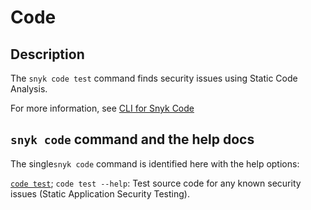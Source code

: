 # Code

## Description

The `snyk code test` command finds security issues using Static Code Analysis.

For more information, see [CLI for Snyk Code](https://docs.snyk.io/snyk-cli/scan-and-maintain-projects-using-the-cli/snyk-cli-for-snyk-code)

## `snyk code` command and the help docs

The  single`snyk code` command is identified here with the help options:

[`code test`](code-test.md); `code test --help`: Test source code for any known security issues (Static Application Security Testing).
